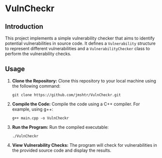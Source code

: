 # VulnCheckr

## Introduction

This project implements a simple vulnerability checker that aims to identify potential vulnerabilities in source code. It defines a `Vulnerability` structure to represent different vulnerabilities and a `VulnerabilityChecker` class to perform the vulnerability checks.

## Usage

1. **Clone the Repository:** Clone this repository to your local machine using the following command:
   ```
   git clone https://github.com/jmshtr/VulnCheckr.git
   ```

2. **Compile the Code:** Compile the code using a C++ compiler. For example, using g++:
   ```
   g++ main.cpp -o VulnCheckr
   ```

3. **Run the Program:** Run the compiled executable:
   ```
   ./VulnCheckr
   ```

4. **View Vulnerability Checks:** The program will check for vulnerabilities in the provided source code and display the results.
